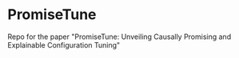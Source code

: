 # PromiseTune
Repo for the paper "PromiseTune: Unveiling Causally Promising and Explainable Configuration Tuning"
